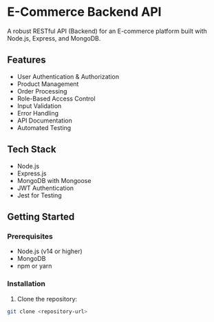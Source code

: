 # E-Commerce Backend API

A robust RESTful API (Backend) for an E-commerce platform built with Node.js, Express, and MongoDB.

## Features

- User Authentication & Authorization
- Product Management
- Order Processing
- Role-Based Access Control
- Input Validation
- Error Handling
- API Documentation
- Automated Testing

## Tech Stack

- Node.js
- Express.js
- MongoDB with Mongoose
- JWT Authentication
- Jest for Testing

## Getting Started

### Prerequisites

- Node.js (v14 or higher)
- MongoDB
- npm or yarn

### Installation

1. Clone the repository:
```bash
git clone <repository-url>